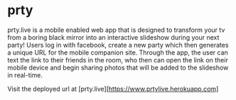 # prty

prty.live is a mobile enabled web app that is designed to transform your tv from a boring black mirror into an interactive slideshow during your next party! Users log in with facebook, create a new party which then generates a unique URL for the mobile companion site. Through the app, the user can text the link to their friends in the room, who then can open the link on their mobile device and begin sharing photos that will be added to the slideshow in real-time.

Visit the deployed url at [prty.live][https://www.prtylive.herokuapp.com]


